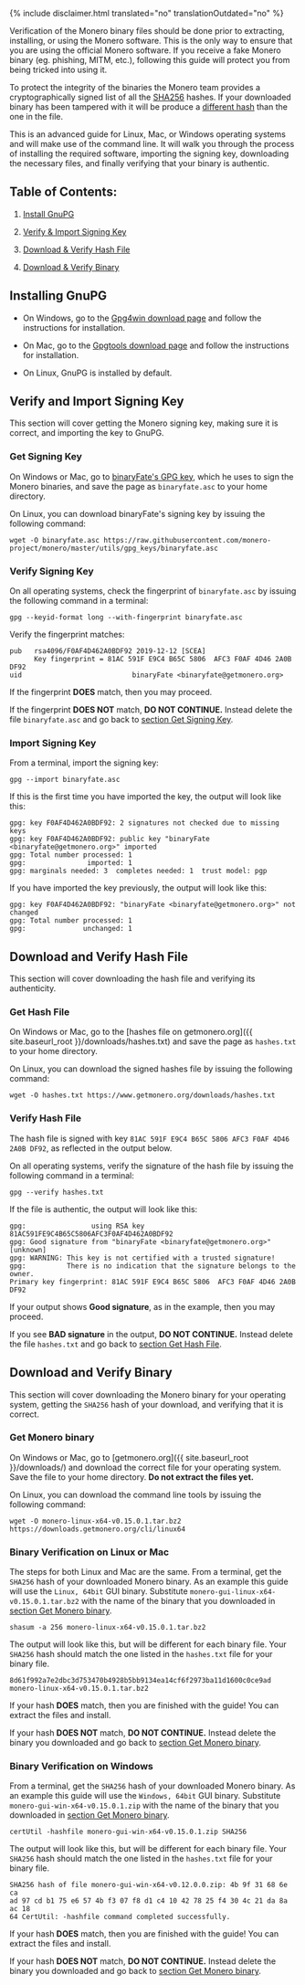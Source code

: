 {% include disclaimer.html translated="no" translationOutdated="no" %}

Verification of the Monero binary files should be done prior to extracting,
installing, or using the Monero software. This is the only way to ensure
that you are using the official Monero software. If you receive a fake
Monero binary (eg. phishing, MITM, etc.), following this guide will protect
you from being tricked into using it.

To protect the integrity of the binaries the Monero team provides a
cryptographically signed list of all the
[SHA256](https://en.wikipedia.org/wiki/SHA-2) hashes. If your downloaded
binary has been tampered with it will be produce a [different
hash](https://en.wikipedia.org/wiki/File_verification) than the one in the
file.

This is an advanced guide for Linux, Mac, or Windows operating systems and
will make use of the command line. It will walk you through the process of
installing the required software, importing the signing key, downloading the
necessary files, and finally verifying that your binary is authentic.

## Table of Contents:

1. [Install GnuPG](#installing-gnupg)

2. [Verify & Import Signing Key](#verify-and-import-signing-key)

3. [Download & Verify Hash File](#download-and-verify-hash-file)

4. [Download & Verify Binary](#download-and-verify-binary)

## Installing GnuPG

+ On Windows, go to the [Gpg4win download
page](https://gpg4win.org/download.html) and follow the instructions for
installation.

+ On Mac, go to the [Gpgtools download page](https://gpgtools.org/) and
follow the instructions for installation.

+ On Linux, GnuPG is installed by default.

## Verify and Import Signing Key

This section will cover getting the Monero signing key, making sure it is
correct, and importing the key to GnuPG.

### Get Signing Key

On Windows or Mac, go to [binaryFate's GPG
key](https://raw.githubusercontent.com/monero-project/monero/master/utils/gpg_keys/binaryfate.asc),
which he uses to sign the Monero binaries, and save the page as
`binaryfate.asc` to your home directory.

On Linux, you can download binaryFate's signing key by issuing the following
command:

```
wget -O binaryfate.asc https://raw.githubusercontent.com/monero-project/monero/master/utils/gpg_keys/binaryfate.asc
```

### Verify Signing Key

On all operating systems, check the fingerprint of `binaryfate.asc` by
issuing the following command in a terminal:

``` gpg --keyid-format long --with-fingerprint binaryfate.asc ```


Verify the fingerprint matches:

```
pub   rsa4096/F0AF4D462A0BDF92 2019-12-12 [SCEA]
      Key fingerprint = 81AC 591F E9C4 B65C 5806  AFC3 F0AF 4D46 2A0B DF92
uid                           binaryFate <binaryfate@getmonero.org>
```

If the fingerprint **DOES** match, then you may proceed.

If the fingerprint **DOES NOT** match, **DO NOT CONTINUE.** Instead delete
the file `binaryfate.asc` and go back to [section Get Signing Key](#get-signing-key).

### Import Signing Key

From a terminal, import the signing key:

``` gpg --import binaryfate.asc ```

If this is the first time you have imported the key, the output will look
like this:

```
gpg: key F0AF4D462A0BDF92: 2 signatures not checked due to missing keys
gpg: key F0AF4D462A0BDF92: public key "binaryFate <binaryfate@getmonero.org>" imported
gpg: Total number processed: 1
gpg:               imported: 1
gpg: marginals needed: 3  completes needed: 1  trust model: pgp
```

If you have imported the key previously, the output will look like this:

```
gpg: key F0AF4D462A0BDF92: "binaryFate <binaryfate@getmonero.org>" not changed
gpg: Total number processed: 1
gpg:              unchanged: 1
```

## Download and Verify Hash File

This section will cover downloading the hash file and verifying its
authenticity.

### Get Hash File

On Windows or Mac, go to the [hashes file on getmonero.org]({{
site.baseurl_root }}/downloads/hashes.txt) and save the page as `hashes.txt`
to your home directory.

On Linux, you can download the signed hashes file by issuing the following
command:

``` wget -O hashes.txt https://www.getmonero.org/downloads/hashes.txt ```

### Verify Hash File

The hash file is signed with key `81AC 591F E9C4 B65C 5806 AFC3 F0AF 4D46
2A0B DF92`, as reflected in the output below.

On all operating systems, verify the signature of the hash file by issuing
the following command in a terminal:

``` gpg --verify hashes.txt ```

If the file is authentic, the output will look like this:

```
gpg:                using RSA key 81AC591FE9C4B65C5806AFC3F0AF4D462A0BDF92
gpg: Good signature from "binaryFate <binaryfate@getmonero.org>" [unknown]
gpg: WARNING: This key is not certified with a trusted signature!
gpg:          There is no indication that the signature belongs to the owner.
Primary key fingerprint: 81AC 591F E9C4 B65C 5806  AFC3 F0AF 4D46 2A0B DF92
```

If your output shows **Good signature**, as in the example, then you may
proceed.

If you see **BAD signature** in the output, **DO NOT CONTINUE.** Instead
delete the file `hashes.txt` and go back to [section
Get Hash File](#get-hash-file).

## Download and Verify Binary

This section will cover downloading the Monero binary for your operating
system, getting the `SHA256` hash of your download, and verifying that it is
correct.

### Get Monero binary

On Windows or Mac, go to [getmonero.org]({{ site.baseurl_root }}/downloads/)
and download the correct file for your operating system. Save the file to
your home directory. **Do not extract the files yet.**

On Linux, you can download the command line tools by issuing the following
command:

```
wget -O monero-linux-x64-v0.15.0.1.tar.bz2 https://downloads.getmonero.org/cli/linux64
```

### Binary Verification on Linux or Mac

The steps for both Linux and Mac are the same. From a terminal, get the
`SHA256` hash of your downloaded Monero binary. As an example this guide
will use the `Linux, 64bit` GUI binary. Substitute
`monero-gui-linux-x64-v0.15.0.1.tar.bz2` with the name of the binary that
you downloaded in [section Get Monero binary](#get-monero-binary).

```
shasum -a 256 monero-linux-x64-v0.15.0.1.tar.bz2
```

The output will look like this, but will be different for each binary
file. Your `SHA256` hash should match the one listed in the `hashes.txt`
file for your binary file.

```
8d61f992a7e2dbc3d753470b4928b5bb9134ea14cf6f2973ba11d1600c0ce9ad 
monero-linux-x64-v0.15.0.1.tar.bz2
```

If your hash **DOES** match, then you are finished with the guide! You can
extract the files and install.

If your hash **DOES NOT** match, **DO NOT CONTINUE.** Instead delete the
binary you downloaded and go back to [section Get Monero binary](#get-monero-binary).

### Binary Verification on Windows

From a terminal, get the `SHA256` hash of your downloaded Monero binary. As
an example this guide will use the `Windows, 64bit` GUI binary. Substitute
`monero-gui-win-x64-v0.15.0.1.zip` with the name of the binary that you
downloaded in [section Get Monero binary](#get-monero-binary).

``` certUtil -hashfile monero-gui-win-x64-v0.15.0.1.zip SHA256 ```

The output will look like this, but will be different for each binary
file. Your `SHA256` hash should match the one listed in the `hashes.txt`
file for your binary file.

```
SHA256 hash of file monero-gui-win-x64-v0.12.0.0.zip: 4b 9f 31 68 6e ca
ad 97 cd b1 75 e6 57 4b f3 07 f8 d1 c4 10 42 78 25 f4 30 4c 21 da 8a ac 18
64 CertUtil: -hashfile command completed successfully. 
```

If your hash **DOES** match, then you are finished with the guide! You can
extract the files and install.

If your hash **DOES NOT** match, **DO NOT CONTINUE.** Instead delete the
binary you downloaded and go back to [section Get Monero binary](#get-monero-binary).

